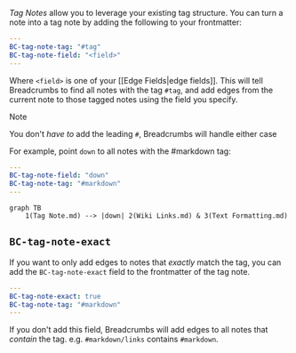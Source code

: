 _Tag Notes_ allow you to leverage your existing tag structure. You can turn a note into a tag note by adding the following to your frontmatter:

```yaml
---
BC-tag-note-tag: "#tag"
BC-tag-note-field: "<field>"
---
```

Where `<field>` is one of your [[Edge Fields|edge fields]]. This will tell Breadcrumbs to find all notes with the tag `#tag`, and add edges from the current note to those tagged notes using the field you specify.

> [!NOTE]
> You don't _have to_ add the leading `#`, Breadcrumbs will handle either case

For example, point `down` to all notes with the #markdown tag:

```yaml
---
BC-tag-note-field: "down"
BC-tag-note-tag: "#markdown"
---
```

```mermaid
graph TB
	1(Tag Note.md) --> |down| 2(Wiki Links.md) & 3(Text Formatting.md)
```

## `BC-tag-note-exact`

If you want to only add edges to notes that _exactly_ match the tag, you can add the `BC-tag-note-exact` field to the frontmatter of the tag note.

```yaml
---
BC-tag-note-exact: true
BC-tag-note-tag: "#markdown"
---
```

If you don't add this field, Breadcrumbs will add edges to all notes that _contain_ the tag. e.g. `#markdown/links` contains `#markdown`.
